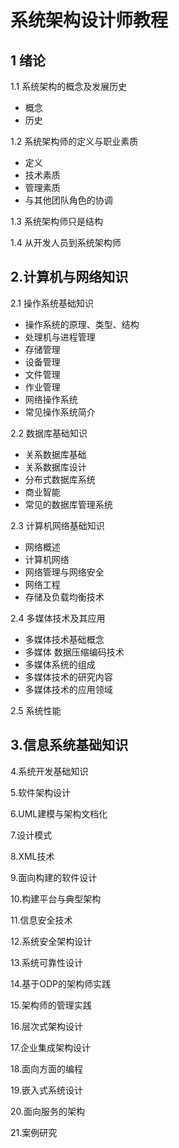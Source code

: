 # 系统架构设计师教程

## 1 绪论

1.1 系统架构的概念及发展历史

+ 概念
+ 历史

1.2 系统架构师的定义与职业素质

+ 定义
+ 技术素质
+ 管理素质
+ 与其他团队角色的协调

1.3 系统架构师只是结构

1.4 从开发人员到系统架构师

## 2.计算机与网络知识

2.1 操作系统基础知识

+ 操作系统的原理、类型、结构
+ 处理机与进程管理
+ 存储管理
+ 设备管理
+ 文件管理
+ 作业管理
+ 网络操作系统
+ 常见操作系统简介

2.2 数据库基础知识

+ 关系数据库基础
+ 关系数据库设计
+ 分布式数据库系统
+ 商业智能
+ 常见的数据库管理系统

2.3 计算机网络基础知识

+ 网络概述
+ 计算机网络
+ 网络管理与网络安全
+ 网络工程
+ 存储及负载均衡技术

2.4 多媒体技术及其应用

+ 多媒体技术基础概念
+ 多媒体 数据压缩编码技术
+ 多媒体系统的组成
+ 多媒体技术的研究内容
+ 多媒体技术的应用领域

2.5 系统性能

## 3.信息系统基础知识

4.系统开发基础知识

5.软件架构设计

6.UML建模与架构文档化

7.设计模式

8.XML技术

9.面向构建的软件设计

10.构建平台与典型架构

11.信息安全技术

12.系统安全架构设计

13.系统可靠性设计

14.基于ODP的架构师实践

15.架构师的管理实践

16.层次式架构设计

17.企业集成架构设计

18.面向方面的编程

19.嵌入式系统设计

20.面向服务的架构

21.案例研究